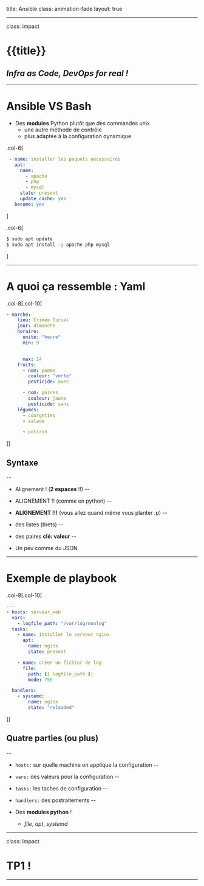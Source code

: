 title: Ansible 
class: animation-fade
layout: true

<!-- This slide will serve as the base layout for all your slides -->
<!--
.bottom-bar[
  {{title}}
]
-->

---

class: impact

# {{title}}
## *Infra as Code, DevOps for real !*

---

# Ansible VS Bash

- Des **modules** Python plutôt que des commandes unix
    - une autre méthode de contrôle
    - plus adaptée à la configuration dynamique

.col-6[
 ```yaml
  - name: installer les paquets nécessaires
    apt:
      name:
        - apache
        - php
        - mysql
      state: present
      update_cache: yes
    become: yes
 ```
]

.col-6[
  ```bash
  $ sudo apt update
  $ sudo apt install -y apache php mysql
  ```
]

---

# A quoi ça ressemble : Yaml

.col-8[.col-10[
```yaml
- marché:
    lieu: Crimée Curial
    jour: dimanche
    horaire:
      unité: "heure"
      min: 9


      max: 14
    fruits:
      - nom: pomme
        couleur: "verte"
        pesticide: avec

      - nom: poires
        couleur: jaune
        pesticide: sans
    légumes:
      - courgettes
      - salade

      - potiron
```
]]

## Syntaxe
--

- Alignement ! (**2 espaces** !!)
--

- ALIGNEMENT !! (comme en python)
--

- **ALIGNEMENT !!!** (vous allez quand même vous planter :p)
--

- des listes (tirets)
--

- des paires **clé: valeur**
--

- Un peu comme du JSON


---

# Exemple de playbook

.col-8[.col-10[
```yaml
--- 
- hosts: serveur_web
  vars:
    - logfile_path: "/var/log/monlog"
  tasks:
    - name: installer le serveur nginx
      apt:
        name: nginx
        state: present

    - name: créer un fichier de log
      file:
        path: {{ logfile_path }}
        mode: 755

  handlers:
    - systemd:
        name: nginx
        state: "reloaded"
```
]]

## Quatre parties (ou plus)
--

- `hosts:` sur quelle machine on applique la configuration
--

- `vars:` des valeurs pour la configuration
--

- `tasks:` les taches de configuration
--

- `handlers:` des postraitements
--

- Des **modules python** !
  - *file*, *apt*, *systemd*

---

class: impact

# TP1 !

---